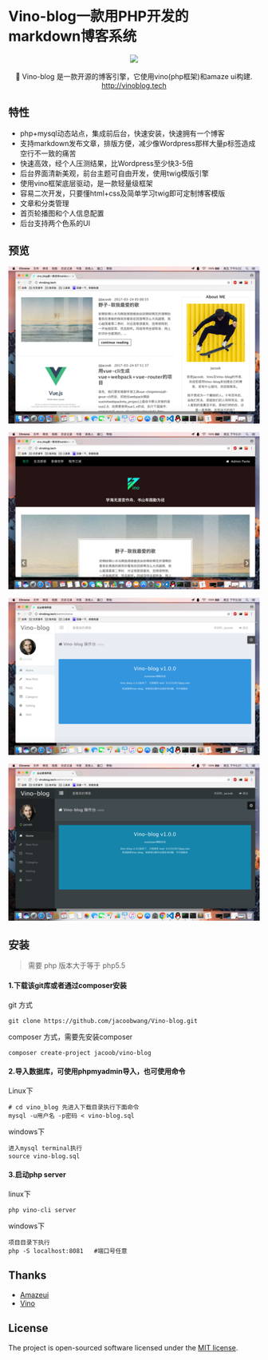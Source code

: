 # Vino-blog一款用PHP开发的markdown博客系统



<p align="center"><a href="http://vino-blog.tech"><img src="https://jacoobwang.github.io/vino/logo.png"></a></p>

<p align="center">🎈 Vino-blog  是一款开源的博客引擎，它使用vino(php框架)和amaze ui构建. <a href="http://vinoblog.tech">http://vinoblog.tech</a>

## 特性

- php+mysql动态站点，集成前后台，快速安装，快速拥有一个博客
- 支持markdown发布文章，排版方便，减少像Wordpress那样大量p标签造成空行不一致的痛苦
- 快速高效，经个人压测结果，比Wordpress至少快3-5倍
- 后台界面清新美观，前台主题可自由开发，使用twig模版引擎
- 使用vino框架底层驱动，是一款轻量级框架
- 容易二次开发，只要懂html+css及简单学习twig即可定制博客模版
- 文章和分类管理
- 首页轮播图和个人信息配置
- 后台支持两个色系的UI

## 预览

![屏幕快照 2017-03-31 下午5.21.51](./screenshot/home1.png)

![屏幕快照 2017-03-31 下午5.22.28](./screenshot/home2.png)

![屏幕快照 2017-03-31 下午5.26.46](./screenshot/admin1.png)

![屏幕快照 2017-03-31 下午5.27.10](./screenshot/admin2.png)

## 安装

> 需要 php 版本大于等于 php5.5

#### 1.下载该git库或者通过composer安装

git 方式

```shell
git clone https://github.com/jacoobwang/Vino-blog.git
```

composer 方式，需要先安装composer

```shell
composer create-project jacoob/vino-blog
```

#### 2.导入数据库，可使用phpmyadmin导入，也可使用命令

Linux下 

```shell
# cd vino_blog 先进入下载目录执行下面命令 
mysql -u用户名 -p密码 < vino-blog.sql
```

windows下

```mysql
进入mysql terminal执行
source vino-blog.sql
```

#### 3.启动php server

linux下

```shell
php vino-cli server
```

windows下

```shell
项目目录下执行
php -S localhost:8081   #端口号任意
```

## Thanks

- [Amazeui](http://amazeui.org)
-  [Vino](https://jacoobwang.github.io/vino/vino.html)

## License

The project is open-sourced software licensed under the [MIT license](http://opensource.org/licenses/MIT).